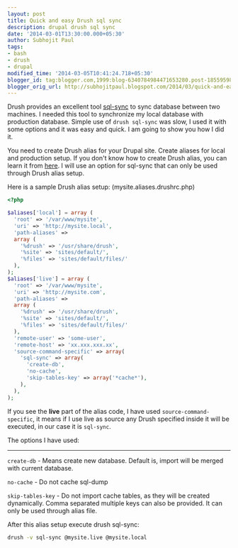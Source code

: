 ```yaml
---
layout: post
title: Quick and easy Drush sql sync
description: drupal drush sql sync
date: '2014-03-01T13:30:00.000+05:30'
author: Subhojit Paul
tags:
- bash
- drush
- drupal
modified_time: '2014-03-05T10:41:24.718+05:30'
blogger_id: tag:blogger.com,1999:blog-6340784984471653280.post-1855959870169667219
blogger_orig_url: http://subhojitpaul.blogspot.com/2014/03/quick-and-easy-drush-sql-sync.html
---
```


Drush provides an excellent tool [sql-sync](http://drush.ws/#sql-sync) to sync database between two machines. I needed this tool to synchronize my local database with production database. Simple use of `drush sql-sync` was slow, I used it with some options and it was easy and quick. I am going to show you how I did it.

You need to create Drush alias for your Drupal site. Create aliases for local and production setup. If you don't know how to create Drush alias, you can learn it from [here](http://ryankois.com/blog/2012/09/03/drush-site-aliases-are-awesome/)</span>. I will use an option for sql-sync that can only be used through Drush alias setup.

Here is a sample Drush alias setup: (mysite.aliases.drushrc.php)

```php
<?php

$aliases['local'] = array (
  'root' => '/var/www/mysite',
  'uri' => 'http://mysite.local',
  'path-aliases' =>
  array (
    '%drush' => '/usr/share/drush',
    '%site' => 'sites/default/',
    '%files' => 'sites/default/files/'
  ),
);
$aliases['live'] = array (
  'root' => '/var/www/mysite',
  'uri' => 'http://mysite.com',
  'path-aliases' =>
  array (
    '%drush' => '/usr/share/drush',
    '%site' => 'sites/default/',
    '%files' => 'sites/default/files/'
  ),
  'remote-user' => 'some-user',
  'remote-host' => 'xx.xxx.xxx.xx',
  'source-command-specific' => array(
    'sql-sync' => array(
      'create-db',
      'no-cache',
      'skip-tables-key' => array('*cache*'),
    ),
  ),
);
```

If you see the **live** part of the alias code, I have used `source-command-specific`, it means if I use live as source any Drush specified inside it will be executed, in our case it is `sql-sync`.

The options I have used:
******
`create-db` - Means create new database. Default is, import will be merged with current database.

`no-cache` - Do not cache sql-dump

`skip-tables-key` - Do not import cache tables, as they will be created dynamically. Comma separated multiple keys can also be provided. It can only be used through alias file.

After this alias setup execute drush sql-sync:

```bash
drush -v sql-sync @mysite.live @mysite.local
```
